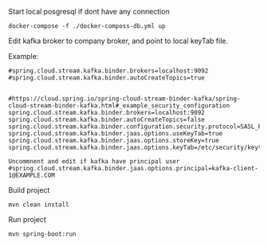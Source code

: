
Start local posgresql if dont have any connection

```
docker-compose -f ./docker-composs-db.yml up
```

Edit kafka broker to company broker, and point to local keyTab file.

Example:

```
#spring.cloud.stream.kafka.binder.brokers=localhost:9092
#spring.cloud.stream.kafka.binder.autoCreateTopics=true


#https://cloud.spring.io/spring-cloud-stream-binder-kafka/spring-cloud-stream-binder-kafka.html#_example_security_configuration
spring.cloud.stream.kafka.binder.brokers=localhost:9092
spring.cloud.stream.kafka.binder.autoCreateTopics=false
spring.cloud.stream.kafka.binder.configuration.security.protocol=SASL_PLAINTEXT
spring.cloud.stream.kafka.binder.jaas.options.useKeyTab=true
spring.cloud.stream.kafka.binder.jaas.options.storeKey=true
spring.cloud.stream.kafka.binder.jaas.options.keyTab=/etc/security/keytabs/kafka_client.keytab

Uncommnent and edit if kafka have principal user
#spring.cloud.stream.kafka.binder.jaas.options.principal=kafka-client-1@EXAMPLE.COM
```


Build project
```
mvn clean install
```

Run project

```
mvn spring-boot:run
```
